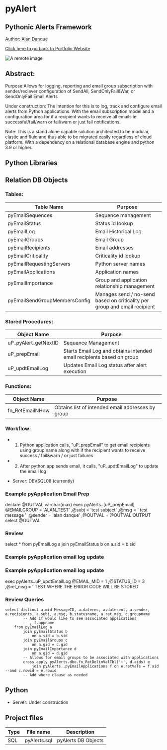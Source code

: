 # pyAlert

## Pythonic Alerts Framework

<a href="https://www.linkedin.com/in/alandanque"> Author: Alan Danque </a>

<a href="https://adanque.github.io/">Click here to go back to Portfolio Website </a>

![A remote image](https://adanque.github.io/assets/img/work-analytics.jpg)


## Abstract:

Purpose:Allows for logging, reporting and email group subscription with sender/reciever configuration of SendAll, SendOnlyFail&War, or SendOnlyFail Email Alerts

Under construction: The intention for this is to log, track and configure email alerts from Python applications. With the email subscription model and a configuration area for if a recipient wants to receive all emails ie successful/fail/warn or fail/warn or just fail notifications.

Note: This is a stand alone capable solution architected to be modular, elastic and fluid and thus able to be migrated easily regardless of cloud platform. With a dependency on a relational database engine and python 3.9 or higher.

## Python Libraries


## Relation DB Objects
### Tables:
| Table Name | Purpose |
| ----- | ------ | 
| pyEmailSequences | Sequence management |
| pyEmailStatus | Status id lookup | 
| pyEmailLog | Email Historical Log | 
| pyEmailGroups | Email Group | 
| pyEmailRecipients | Email addresses | 
| pyEmailCriticality | Criticality id lookup | 
| pyEmailRequestingServers | Python server names | 
| pyEmailApplications | Application names | 
| pyEmailImportance | Group and application relationship management | 
| pyEmailSendGroupMembersConfig	| Manages send / no-send based on criticality per group and email recipient | 

### Stored Procedures:
| Object Name | Purpose |
| ----- | ------ | 
| uP_pyAlert_getNextID | Sequence Management | 
| uP_prepEmail | Starts Email Log and obtains intended email recipients based on group | 
| uP_updtEmailLog | Updates Email Log status after alert execution |

### Functions:
| Object Name | Purpose |
| ----- | ------ | 
| fn_RetEmailNHow | Obtains list of intended email addresses by group |

### Workflow:

- 1. Python application calls, "uP_prepEmail" to get email recipients using group name along with if the recipient wants to receive success / fail&warn / or just failures

- 2. After python app sends email, it calls, "uP_updtEmailLog" to update the email log

- Server: DEVSQL08 (currently)

### Example pyApplication Email Prep 
declare @OUTVAL varchar(max)
exec pyAlerts..[uP_prepEmail] 
	 @EMAILGROUP = 'ALAN_TEST'
	,@subj = 'test subject'
	,@msg = ' test message '
	,@sender = 'alan danque'
	,@OUTVAL = @OUTVAL OUTPUT
select @OUTVAL 

### Review 
select * 
	from pyEmailLog a
		join pyEmailStatus b
			on a.sid = b.sid

### Example pyApplication email log update
### Example pyApplication email log update
exec pyAlerts..uP_updtEmailLog
	 @EMAIL_MID = 1
	,@STATUS_ID = 3
	,@ret_msg = ' TEST WHERE THE ERROR CODE WILL BE STORED'

### Review Queries
```
select distinct a.mid MessageID, a.daterec, a.datesent, a.sender, a.recipients, a.subj, a.msg, b.statusname, a.ret_msg, c.groupname
		-- Add if would like to see associated applications
		-- , f.appname
	from pyEmailLog a
		join pyEmailStatus b
			on a.sid = b.sid
		join pyEmailGroups c
			on a.gid = c.gid
		join pyEmailImportance d
			on a.gid = d.gid
		-- Allows for email groups to be associated with applications
		cross apply pyAlerts.dbo.fn_RetDelimValTbl('~', d.aids) e
			join pyAlerts..pyEmailApplications f on e.retVals = f.aid --and c.rowid = e.rowid
		-- Add where clause as needed
```

## Python
- Server: 
Under construction



## Project files
| Type | File name | Description |
| ----- | ------ | ------ |
| SQL | pyAlerts.sql | pyAlerts DB Objects |

